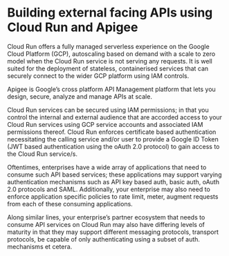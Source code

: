# Building external facing APIs using Cloud Run and Apigee

Cloud Run offers a fully managed serverless experience on the Google Cloud Platform (GCP), autoscaling based on demand with a scale to zero model when the Cloud Run service is not serving any requests. It is well suited for the deployment of stateless, containerised services that can securely connect to the wider GCP platform using IAM controls.

Apigee is Google’s cross platform API Management platform that lets you design, secure, analyze and manage APIs at scale.

Cloud Run services can be secured using IAM permissions; in that you control the internal and external audience that are accorded access to your Cloud Run services using GCP service accounts and associated IAM permissions thereof. Cloud Run enforces certificate based authentication necessitating the calling service and/or user to provide a Google ID Token (JWT based authentication using the oAuth 2.0 protocol) to gain access to the Cloud Run service/s.

Oftentimes, enterprises have a wide array of applications that need to consume such API based services; these applications may support varying authentication mechanisms such as API key based auth, basic auth, oAuth 2.0 protocols and SAML. Additionally, your enterprise may also need to enforce application specific policies to rate limit, meter, augment requests from each of these consuming applications. 

Along similar lines, your enterprise’s partner ecosystem that needs to consume API services on Cloud Run may also have differing levels of maturity in that they may support different messaging protocols, transport protocols, be capable of only authenticating using a subset of auth. mechanisms et cetera.

